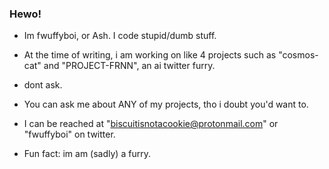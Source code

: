 ### Hewo!

- Im fwuffyboi, or Ash. I code stupid/dumb stuff.
- At the time of writing, i am working on like 4 projects such as "cosmos-cat" and "PROJECT-FRNN", an ai twitter furry. 
- dont ask.

- You can ask me about ANY of my projects, tho i doubt you'd want to.
- I can be reached at "biscuitisnotacookie@protonmail.com" or "fwuffyboi" on twitter.
- Fun fact: im am (sadly) a furry.

